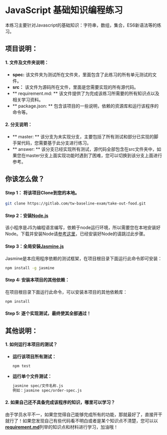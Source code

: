 # JavaScript 基础知识编程练习

本练习主要针对Javascript的基础知识：字符串，数组，集合，ES6新语法等的练习。

## 项目说明：

#### 1. 文件及文件夹说明：

* **spec:** 该文件夹为测试所在文件夹，里面包含了此练习的所有单元测试的文件。
* **src：** 该文件为源码所在文件，里面是您需要实现的所有源代码。
* ** requirement.md: ** 该文件提供了为完成该练习所需要的所有知识点以及相关学习资料。
* ** package.json: ** 包含该项目的一些说明，依赖的资源库和运行该程序的命令等。

#### 2. 分支说明：

* ** master: ** 该分支为未实现分支，主要包括了所有测试和部分已实现的脚手架代码，您需要基于此分支进行练习。
* ** answer: ** 该分支已经实现所有测试，源代码全部包含在src文件夹中，如果您在master分支上面实现功能时遇到了困难，您可以切换到该分支上面进行参考。

## 你该怎么做？

#### Step 1： 将该项目Clone到您的本地。

```bash
git clone https://gitlab.com/tw-baseline-exam/take-out-food.git
```

#### Step 2：安装[Node.js](https://nodejs.org/en/)

该小程序是JS为编程语言编写，依赖于node运行环境，所以需要您在本地安装好Node。下载并安装Node请[参考这里](https://nodejs.org/en/download/)，已经安装好Node的请跳过此步骤。

#### Step 3：全局安装[Jasmine.js](https://www.npmjs.com/package/jasmine)

Jasmine是本应用程序依赖的测试框架，在项目根目录下面运行此命令即可安装：

```bash
npm install -g jasmine
```

#### Step 4:  安装本项目的其他依赖：

在项目根目录下面运行此命令，可以安装本项目的其他依赖库：

```bash
npm install
```

#### Step 5:  逐个实现测试，最终使其全部通过！



## 其他说明：

#### 1. 如何运行本项目的测试？

* **运行该项目所有测试：**

  ```bash
  npm test
  ```

* **运行单个文件测试：**

  ```bash
  jasmine spec/文件名称.js
  例如：jasmine spec/order-spec.js
  ```

#### 2. 如果自己还不具备完成该程序的知识，哪里可以学习？

由于学员水平不一，如果您觉得自己能够完成所有的功能，那就最好了，直接开干就行了！如果您发现自己有些代码看不明白或者是某个知识点不清楚，您可以以[**requirement.md**](https://gitlab.com/tw-baseline-exam/js-basics-practice/-/blob/master/requirement.md)列举的知识点和材料进行学习，加油哦！

